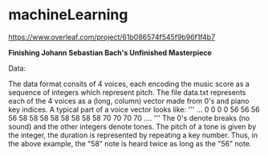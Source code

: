 # machineLearning
https://www.overleaf.com/project/61b086574f545f9b96f1f4b7

**Finishing	Johann Sebastian	Bach's	Unfinished	Masterpiece**

Data:

The data format consits of 4 voices, each encoding the music score as a sequence of integers which represent pitch. The file data.txt represents each of the 4
voices as a (long, column) vector made from 0's and piano key indices. A typical part of a voice vector looks like:
'''
... 0 0 0 0 56 56 56 56 58 58 58 58 58 58 58 58 70 70 70 70 ....
'''
The 0's denote breaks (no sound) and the other integers denote tones. The pitch of a tone is given by the integer, the duration is represented by repeating a
key number. Thus, in the above example, the "58" note is heard twice as long as the "56" note.

